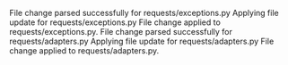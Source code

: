 File change parsed successfully for requests/exceptions.py
Applying file update for requests/exceptions.py
File change applied to requests/exceptions.py.
File change parsed successfully for requests/adapters.py
Applying file update for requests/adapters.py
File change applied to requests/adapters.py.
